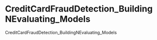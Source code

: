 # CreditCardFraudDetection_BuildingNEvaluating_Models
CreditCardFraudDetection_BuildingNEvaluating_Models
